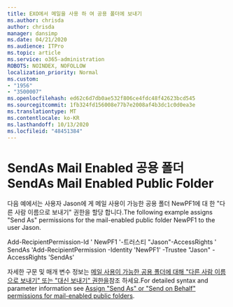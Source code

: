 ```yaml
---
title: EXO에서 메일을 사용 하 여 공용 폴더에 보내기
ms.author: chrisda
author: chrisda
manager: dansimp
ms.date: 04/21/2020
ms.audience: ITPro
ms.topic: article
ms.service: o365-administration
ROBOTS: NOINDEX, NOFOLLOW
localization_priority: Normal
ms.custom:
- "1956"
- "3500007"
ms.openlocfilehash: ed62c6d7db0ae532f806ce4fdc48f42623bcd545
ms.sourcegitcommit: 1fb324fd156008e77b7e2008af4b3dc1c0d0ea3e
ms.translationtype: MT
ms.contentlocale: ko-KR
ms.lasthandoff: 10/13/2020
ms.locfileid: "48451384"
---
```

# <a name="sendas-mail-enabled-public-folder"></a><span data-ttu-id="2413d-102">SendAs Mail Enabled 공용 폴더</span><span class="sxs-lookup"><span data-stu-id="2413d-102">SendAs Mail Enabled Public Folder</span></span>

<span data-ttu-id="2413d-103">다음 예에서는 사용자 Jason에 게 메일 사용이 가능한 공용 폴더 NewPF1에 대 한 "다른 사람 이름으로 보내기" 권한을 할당 합니다.</span><span class="sxs-lookup"><span data-stu-id="2413d-103">The following example assigns "Send As" permissions for the mail-enabled public folder NewPF1 to the user Jason.</span></span>

<span data-ttu-id="2413d-104">Add-RecipientPermission-Id ' NewPF1 '-트러스티 "Jason"-AccessRights ' SendAs '</span><span class="sxs-lookup"><span data-stu-id="2413d-104">Add-RecipientPermission -Identity 'NewPF1' -Trustee "Jason" -AccessRights 'SendAs'</span></span>

<span data-ttu-id="2413d-105">자세한 구문 및 매개 변수 정보는 [메일 사용이 가능한 공용 폴더에 대해 "다른 사람 이름으로 보내기" 또는 "대신 보내기" 권한을](https://docs.microsoft.com/exchange/collaboration-exo/public-folders/assign-permissions-mail-enabled-pfs)참조 하세요.</span><span class="sxs-lookup"><span data-stu-id="2413d-105">For detailed syntax and parameter information see [Assign "Send As" or "Send on Behalf" permissions for mail-enabled public folders](https://docs.microsoft.com/exchange/collaboration-exo/public-folders/assign-permissions-mail-enabled-pfs).</span></span>

